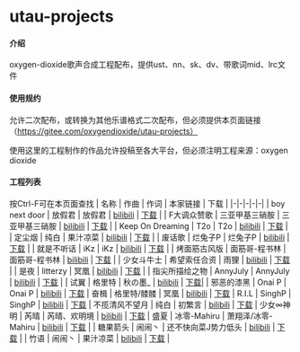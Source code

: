 # utau-projects

#### 介绍
oxygen-dioxide歌声合成工程配布，提供ust、nn、sk、dv、带歌词mid、lrc文件

#### 使用规约
允许二次配布，或转换为其他乐谱格式二次配布，但必须提供本页面链接（https://gitee.com/oxygendioxide/utau-projects）

使用这里的工程制作的作品允许投稿至各大平台，但必须注明工程来源：oxygen dioxide

#### 工程列表
按Ctrl-F可在本页面查找
| 名称 | 作曲 | 作词 | 本家链接 | 下载 |
|-|-|-|-|-|
| boy next door | 放假君 | 放假君 | [bilibili](https://www.bilibili.com/video/av26327977) | [下载](https://gitee.com/oxygendioxide/utau-projects/tree/master/boy%20next%20door) |
| F大调众赞歌 | 三亚甲基三硝胺 | 三亚甲基三硝胺 | [bilibili](https://www.bilibili.com/video/av39884712) | [下载](https://gitee.com/oxygendioxide/utau-projects/tree/master/F%E5%A4%A7%E8%B0%83%E4%BC%97%E8%B5%9E%E6%AD%8C) |
| Keep On Dreaming | T2o | T2o | [bilibili](https://www.bilibili.com/video/av3495177) | [下载](https://gitee.com/oxygendioxide/utau-projects/tree/master/Keep%20On%20Dreaming) |
| 定尘烟 | 纯白 | 果汁凉菜 | [bilibili](https://www.bilibili.com/video/av18125546) | [下载](https://gitee.com/oxygendioxide/utau-projects/tree/master/%E5%AE%9A%E5%B0%98%E7%83%9F) |
| 废话歌 | 烂兔子P | 烂兔子P | [bilibili](https://www.bilibili.com/video/av602062) | [下载](https://gitee.com/oxygendioxide/utau-projects/tree/master/%E5%BA%9F%E8%AF%9D%E6%AD%8C) |
| 就是不听话 | iKz | iKz | [bilibili](https://www.bilibili.com/video/av14969866) | [下载](https://gitee.com/oxygendioxide/utau-projects/tree/master/%E5%B0%B1%E6%98%AF%E4%B8%8D%E5%90%AC%E8%AF%9D) |
| 烤面筋古风版 | 面筋哥-程书林 | 面筋哥-程书林 | [bilibili](https://www.bilibili.com/video/av23004780) | [下载](https://gitee.com/oxygendioxide/utau-projects/tree/master/%E7%83%A4%E9%9D%A2%E7%AD%8B%E5%8F%A4%E9%A3%8E%E7%89%88) |
| 少女斗牛士 | 希望索任合资 | 雨狸 | [bilibili](https://www.bilibili.com/video/av8370772) | [下载](https://gitee.com/oxygendioxide/utau-projects/tree/master/%E5%B0%91%E5%A5%B3%E6%96%97%E7%89%9B%E5%A3%AB) |
| 是夜 | litterzy | 冥凰 | [bilibili](https://www.bilibili.com/video/av8072755) | [下载](https://gitee.com/oxygendioxide/utau-projects/tree/master/%E6%98%AF%E5%A4%9C) |
| 指尖所描绘之物 | AnnyJuly | AnnyJuly | [bilibili](https://www.bilibili.com/video/av54764560) | [下载](https://gitee.com/oxygendioxide/utau-projects/tree/master/%E6%8C%87%E5%B0%96%E6%89%80%E6%8F%8F%E7%BB%98%E4%B9%8B%E7%89%A9) |
| 试翼 | 格里特 | 秋の墨_ | [bilibili](https://www.bilibili.com/video/BV1ZK4y1b7Vk) | [下载](https://gitee.com/oxygendioxide/utau-projects/tree/master/%E8%AF%95%E7%BF%BC)|
| 邪恶的漆黑 | Onai P | Onai P | [bilibili](https://www.bilibili.com/video/BV1np4y1D7ws) | [下载](https://gitee.com/oxygendioxide/utau-projects/tree/master/%E9%82%AA%E6%81%B6%E7%9A%84%E6%BC%86%E9%BB%91)
| 奋楫 | 格里特/髅髅 | 冥凰 | [bilibili](https://www.bilibili.com/video/BV1xJ411x754) | [下载](https://gitee.com/oxygendioxide/utau-projects/tree/master/%E5%A5%8B%E6%A5%AB)
| R.I.L | SinghP | SinghP | [bilibili](https://www.bilibili.com/video/BV1EA411e7mL) | [下载](https://gitee.com/oxygendioxide/utau-projects/tree/master/RIL)
| 不揽清风不望月 | 纯白 | 初繁言 | [bilibili](https://www.bilibili.com/video/BV1Fp4y1S7vd) | [下载](https://gitee.com/oxygendioxide/utau-projects/tree/master/%E4%B8%8D%E6%8F%BD%E6%B8%85%E9%A3%8E%E4%B8%8D%E6%9C%9B%E6%9C%88)
| 少女∞神明 | 芮晴 | 芮晴、欢明境 | [bilibili](https://www.bilibili.com/video/BV1Ch411o7MZ) | [下载](https://gitee.com/oxygendioxide/utau-projects/tree/master/%E5%B0%91%E5%A5%B3%E7%A5%9E%E6%98%8E)
| 盛夏 | 冰零-Mahiru | 萧翔泽/冰零-Mahiru | [bilibili](https://www.bilibili.com/video/av201773213) | [下载](https://gitee.com/oxygendioxide/utau-projects/tree/master/%E7%9B%9B%E5%A4%8F) |
| 糖果箭头 | 闹闹丶 | 还不快向菜J势力低头 | [bilibili](https://www.bilibili.com/video/av584586390) | [下载](https://gitee.com/oxygendioxide/utau-projects/tree/master/%E7%B3%96%E6%9E%9C%E7%AE%AD%E5%A4%B4) |
| 竹语 | 闹闹丶 | 果汁凉菜 | [bilibili](https://www.bilibili.com/video/av969746070) | [下载](https://gitee.com/oxygendioxide/utau-projects/tree/master/%E7%AB%B9%E8%AF%AD) |